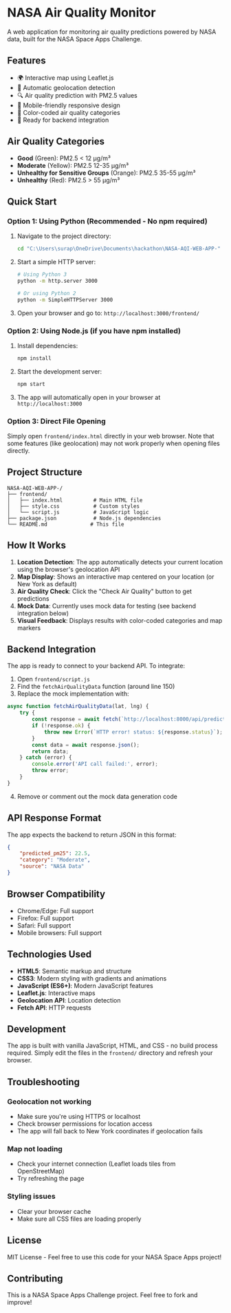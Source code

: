 # NASA Air Quality Monitor

A web application for monitoring air quality predictions powered by NASA data, built for the NASA Space Apps Challenge.

## Features

- 🌍 Interactive map using Leaflet.js
- 📍 Automatic geolocation detection
- 🔍 Air quality prediction with PM2.5 values
- 📱 Mobile-friendly responsive design
- 🎨 Color-coded air quality categories
- 🚀 Ready for backend integration

## Air Quality Categories

- **Good** (Green): PM2.5 < 12 μg/m³
- **Moderate** (Yellow): PM2.5 12-35 μg/m³
- **Unhealthy for Sensitive Groups** (Orange): PM2.5 35-55 μg/m³
- **Unhealthy** (Red): PM2.5 > 55 μg/m³

## Quick Start

### Option 1: Using Python (Recommended - No npm required)

1. Navigate to the project directory:
   ```bash
   cd "C:\Users\surap\OneDrive\Documents\hackathon\NASA-AQI-WEB-APP-"
   ```

2. Start a simple HTTP server:
   ```bash
   # Using Python 3
   python -m http.server 3000
   
   # Or using Python 2
   python -m SimpleHTTPServer 3000
   ```

3. Open your browser and go to: `http://localhost:3000/frontend/`

### Option 2: Using Node.js (if you have npm installed)

1. Install dependencies:
   ```bash
   npm install
   ```

2. Start the development server:
   ```bash
   npm start
   ```

3. The app will automatically open in your browser at `http://localhost:3000`

### Option 3: Direct File Opening

Simply open `frontend/index.html` directly in your web browser. Note that some features (like geolocation) may not work properly when opening files directly.

## Project Structure

```
NASA-AQI-WEB-APP-/
├── frontend/
│   ├── index.html          # Main HTML file
│   ├── style.css           # Custom styles
│   └── script.js           # JavaScript logic
├── package.json            # Node.js dependencies
└── README.md              # This file
```

## How It Works

1. **Location Detection**: The app automatically detects your current location using the browser's geolocation API
2. **Map Display**: Shows an interactive map centered on your location (or New York as default)
3. **Air Quality Check**: Click the "Check Air Quality" button to get predictions
4. **Mock Data**: Currently uses mock data for testing (see backend integration below)
5. **Visual Feedback**: Displays results with color-coded categories and map markers

## Backend Integration

The app is ready to connect to your backend API. To integrate:

1. Open `frontend/script.js`
2. Find the `fetchAirQualityData` function (around line 150)
3. Replace the mock implementation with:

```javascript
async function fetchAirQualityData(lat, lng) {
    try {
        const response = await fetch(`http://localhost:8000/api/predict?lat=${lat}&lon=${lng}`);
        if (!response.ok) {
            throw new Error(`HTTP error! status: ${response.status}`);
        }
        const data = await response.json();
        return data;
    } catch (error) {
        console.error('API call failed:', error);
        throw error;
    }
}
```

4. Remove or comment out the mock data generation code

## API Response Format

The app expects the backend to return JSON in this format:

```json
{
    "predicted_pm25": 22.5,
    "category": "Moderate",
    "source": "NASA Data"
}
```

## Browser Compatibility

- Chrome/Edge: Full support
- Firefox: Full support
- Safari: Full support
- Mobile browsers: Full support

## Technologies Used

- **HTML5**: Semantic markup and structure
- **CSS3**: Modern styling with gradients and animations
- **JavaScript (ES6+)**: Modern JavaScript features
- **Leaflet.js**: Interactive maps
- **Geolocation API**: Location detection
- **Fetch API**: HTTP requests

## Development

The app is built with vanilla JavaScript, HTML, and CSS - no build process required. Simply edit the files in the `frontend/` directory and refresh your browser.

## Troubleshooting

### Geolocation not working
- Make sure you're using HTTPS or localhost
- Check browser permissions for location access
- The app will fall back to New York coordinates if geolocation fails

### Map not loading
- Check your internet connection (Leaflet loads tiles from OpenStreetMap)
- Try refreshing the page

### Styling issues
- Clear your browser cache
- Make sure all CSS files are loading properly

## License

MIT License - Feel free to use this code for your NASA Space Apps project!

## Contributing

This is a NASA Space Apps Challenge project. Feel free to fork and improve!
